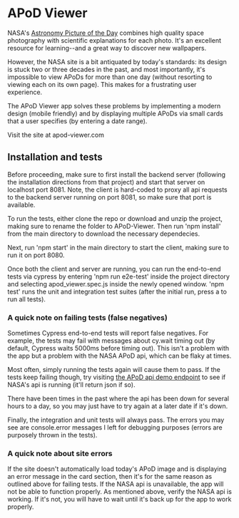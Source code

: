 # APoD Viewer

NASA's [Astronomy Picture of the Day](https://apod.nasa.gov/apod/) combines high 
quality space photography with scientific explanations for each photo. It's an excellent
resource for learning--and a great way to discover new wallpapers. 

However, the NASA site is a bit antiquated by today's standards: its design is
stuck two or three decades in the past, and most importantly, it's impossible to view 
APoDs for more than one day (without resorting to viewing each on its own page). This 
makes for a frustrating user experience. 

The APoD Viewer app solves these problems by implementing a modern design (mobile friendly)
and by displaying multiple APoDs via small cards that a user specifies (by entering a date range).

Visit the site at apod-viewer.com

## Installation and tests

Before proceeding, make sure to first install the backend server (following the installation directions
from that project) and start that server on localhost port 8081. Note, the client is hard-coded
to proxy all api requests to the backend server running on port 8081, so make sure that port is
available. 

To run the tests, either clone the repo or download and unzip the project, making sure to rename the folder
to APoD-Viewer. Then run 'npm install' from the main directory to download the necessary 
dependecies. 

Next, run 'npm start' in the main directory to start the client, making sure to run it on
port 8080. 

Once both the client and server are running, you can run the end-to-end tests via cypress by 
entering 'npm run e2e-test' inside the project directory and selecting apod_viewer.spec.js inside
the newly opened window. 'npm test' runs the unit and integration test suites 
(after the initial run, press a to run all tests).

### A quick note on failing tests (false negatives)

Sometimes Cypress end-to-end tests will report false negatives. For example, the tests
may fail with messages about cy.wait timing out (by default, Cypress waits 5000ms before
timing out). This isn't a problem with the app but a problem with the NASA APoD api, which
can be flaky at times.

Most often, simply running the tests again will cause them to pass. If the tests keep failing
though, try visiting [the APoD api demo endpoint](https://api.nasa.gov/planetary/apod?api_key=DEMO_KEY)
to see if NASA's api is running (it'll return json if so). 

There have been times in the past where the api has been down for several hours to a day, so you
may just have to try again at a later date if it's down. 

Finally, the integration and unit tests will always pass. The errors you may see are console.error
messages I left for debugging purposes (errors are purposely thrown in the tests).

### A quick note about site errors 

If the site doesn't automatically load today's APoD image and is displaying an error message
in the card section, then it's for the same reason as outlined above for failing tests. If the
NASA api is unavailable, the app will not be able to function properly. As mentioned above, verify the
NASA api is working. If it's not, you will have to wait until it's back up for the app
to work properly. 

